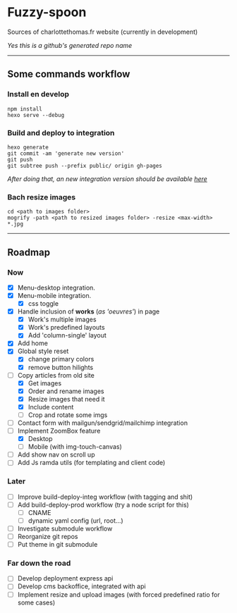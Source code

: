 # Fuzzy-spoon
Sources of charlottethomas.fr website (currently in development)

*Yes this is a github's generated repo name*

---

## Some commands workflow
### Install en develop
	npm install
	hexo serve --debug

### Build and deploy to integration
	hexo generate
	git commit -am 'generate new version'
	git push
	git subtree push --prefix public/ origin gh-pages

*After doing that, an new integration version should be available [here](https://crucialhawg.github.io/fuzzy-spoon/)*

### Bach resize images
	cd <path to images folder>
	mogrify -path <path to resized images folder> -resize <max-width> *.jpg

---

## Roadmap
### Now
- [x] Menu-desktop integration.
- [x] Menu-mobile integration.
	- [x] css toggle
- [x]	Handle inclusion of **works** (*as 'oeuvres'*) in page
	- [x]	Work's multiple images
	- [x]	Work's predefined layouts
	- [x] Add 'column-single' layout
- [x] Add home
- [x] Global style reset
	- [x] change primary colors
	- [x] remove button hilights
- [ ] Copy articles from old site
	- [x]	Get images
	- [x] Order and rename images
	- [x] Resize images that need it
	- [x] Include content
	- [ ] Crop and rotate some imgs
- [ ] Contact form with mailgun/sendgrid/mailchimp integration
- [ ]	Implement ZoomBox feature
	- [x] Desktop
	- [ ] Mobile (with img-touch-canvas)
- [ ]	Add show nav on scroll up
- [ ] Add Js ramda utils (for templating and client code)

### Later
- [ ] Improve build-deploy-integ workflow (with tagging and shit)
- [ ] Add build-deploy-prod workflow (try a node script for this)
	- [ ] CNAME
	- [ ] dynamic yaml config (url, root...)
- [ ] Investigate submodule workflow
- [ ] Reorganize git repos
- [ ] Put theme in git submodule

### Far down the road
- [ ] Develop deployment express api
- [ ] Develop cms backoffice, integrated with api
- [ ] Implement resize and upload images (with forced predefined ratio for some cases)
